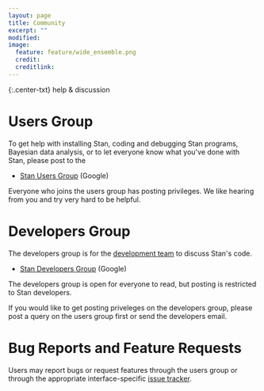 ```yaml
---
layout: page
title: Community
excerpt: ""
modified:
image:
  feature: feature/wide_ensemble.png
  credit:
  creditlink:
---
```


{:.center-txt}
help &amp; discussion


# Users Group

To get help with installing Stan, coding and debugging Stan programs,
Bayesian data analysis, or to let everyone know what you've done with
Stan, please post to the

* <a href="https://groups.google.com/forum/?fromgroups#!forum/stan-users">Stan Users Group</a>
  <span class="note">(Google)</span>

Everyone who joins the users group has posting privileges.  We like
hearing from you and try very hard to be helpful.


# Developers Group

The developers group is for the [development team](/team/) to discuss
Stan's code.

* <a href="https://groups.google.com/forum/?fromgroups#!forum/stan-dev">Stan Developers Group</a>
  <span class="note">(Google)</span>

The developers group is open for everyone to read, but posting is
restricted to Stan developers.

If you would like to get posting priveleges on the developers group,
please post a query on the users group first or send the developers
email.


# Bug Reports and Feature Requests

Users may report bugs or request features through the users group or
through the appropriate interface-specific [issue tracker](/issues/).
